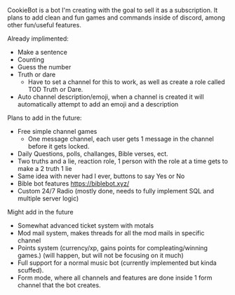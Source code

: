 CookieBot is a bot I'm creating with the goal to sell it as a subscription.  It plans to add clean and fun games and commands inside of discord, among other fun/useful features.  

Already implimented: 
  - Make a sentence 
  - Counting 
  - Guess the number 
  - Truth or dare
    - Have to set a channel for this to work, as well as create a role called TOD Truth or Dare.
  - Auto channel description/emoji, when a channel is created it will automatically attempt to add an emoji and a description

Plans to add in the future:

- Free simple channel games 
  - One message channel, each user gets 1 message in the channel before it gets locked.  
- Daily Questions, polls, challanges, Bible verses, ect.
- Two truths and a lie, reaction role, 1 person with the role at a time gets to make a 2 truth 1 lie
- Same idea with never had I ever, buttons to say Yes or No
- Bible bot features https://biblebot.xyz/
- Custom 24/7 Radio (mostly done, needs to fully implement SQL and multiple server logic)

Might add in the future
- Somewhat advanced ticket system with motals
- Mod mail system, makes threads for all the mod mails in specific channel
- Points system (currency/xp, gains points for compleating/winning games.)  (will happen, but will not be focusing on it much)
- Full support for a normal music bot (currently implemented but kinda scuffed).  
- Form mode, where all channels and features are done inside 1 form channel that the bot creates.  
